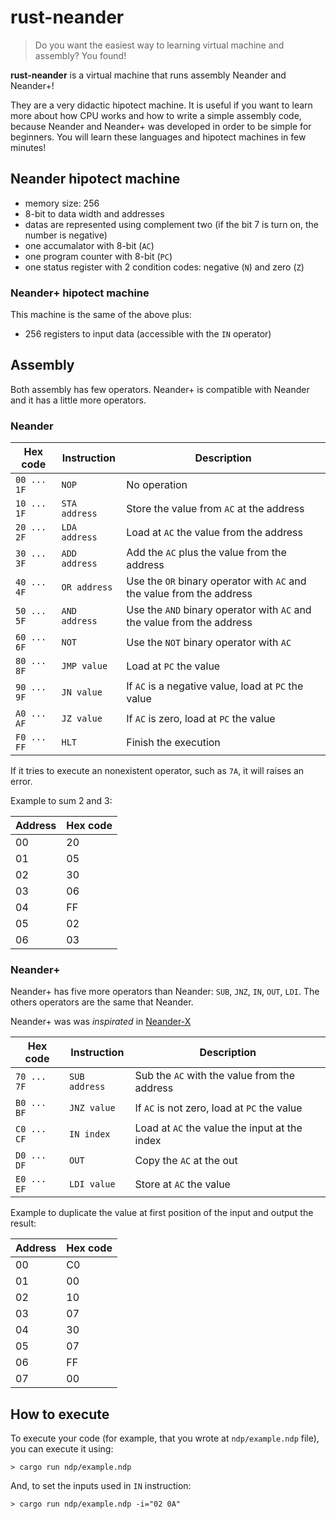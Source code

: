 # rust-neander
> Do you want the easiest way to learning virtual machine and assembly? You found!

**rust-neander** is a virtual machine that runs assembly Neander and Neander+!

They are a very didactic hipotect machine. It is useful if you want to learn more about how CPU works and how to write a simple assembly code, because Neander and Neander+ was developed in order to be simple for beginners. You will learn these languages and hipotect machines in few minutes!

## Neander hipotect machine

- memory size: 256
- 8-bit to data width and addresses
- datas are represented using complement two (if the bit 7 is turn on, the number is negative)
- one accumalator with 8-bit (`AC`)
- one program counter with 8-bit (`PC`)
- one status register with 2 condition codes: negative (`N`) and zero (`Z`)

### Neander+ hipotect machine

This machine is the same of the above plus:

- 256 registers to input data (accessible with the `IN` operator)

## Assembly

Both assembly has few operators. Neander+ is compatible with Neander and it has a little more operators.

### Neander

| Hex code    | Instruction   | Description                                                            |
|-------------|---------------|------------------------------------------------------------------------|
| `00 ... 1F` | `NOP`         | No operation                                                           |
| `10 ... 1F` | `STA address` | Store the value from `AC` at the address                               |
| `20 ... 2F` | `LDA address` | Load at `AC` the value from the address                                |
| `30 ... 3F` | `ADD address` | Add the `AC` plus the value from the address                           |
| `40 ... 4F` | `OR address`  | Use the `OR` binary operator with `AC` and the value from the address  |
| `50 ... 5F` | `AND address` | Use the `AND` binary operator with `AC` and the value from the address |
| `60 ... 6F` | `NOT`         | Use the `NOT` binary operator with `AC`                                |
| `80 ... 8F` | `JMP value`   | Load at `PC` the value                                                 |
| `90 ... 9F` | `JN value`    | If `AC` is a negative value, load at `PC` the value                    |
| `A0 ... AF` | `JZ value`    | If `AC` is zero, load at `PC` the value                                |
| `F0 ... FF` | `HLT`         | Finish the execution                                                   |

If it tries to execute an nonexistent operator, such as `7A`, it will raises an error.

Example to sum 2 and 3:

| Address | Hex code |
| ------- | -------- |
| 00      | 20       |
| 01      | 05       |
| 02      | 30       |
| 03      | 06       |
| 04      | FF       |
| 05      | 02       |
| 06      | 03       |

### Neander+

Neander+ has five more operators than Neander: `SUB`, `JNZ`, `IN`, `OUT`, `LDI`. The others operators are the same that Neander.

Neander+ was was *inspirated* in [Neander-X](http://www.dcc.ufrj.br/~gabriel/neander.php)

| Hex code    | Instruction   | Description                                   |
|-------------|---------------|-----------------------------------------------|
| `70 ... 7F` | `SUB address` | Sub the `AC` with the value from the address  |
| `B0 ... BF` | `JNZ value`   | If `AC` is not zero, load at `PC` the value   |
| `C0 ... CF` | `IN index`    | Load at `AC` the value the input at the index |
| `D0 ... DF` | `OUT`         | Copy the `AC` at the out                      |
| `E0 ... EF` | `LDI value`   | Store at `AC` the value                       |

Example to duplicate the value at first position of the input and output the result:

| Address | Hex code |
| ------- | -------- |
| 00      | C0       |
| 01      | 00       |
| 02      | 10       |
| 03      | 07       |
| 04      | 30       |
| 05      | 07       |
| 06      | FF       |
| 07      | 00       |

## How to execute

To execute your code (for example, that you wrote at `ndp/example.ndp` file), you can execute it using:

```
> cargo run ndp/example.ndp
```

And, to set the inputs used in `IN` instruction:

```
> cargo run ndp/example.ndp -i="02 0A"
```
